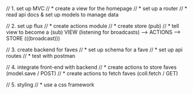 
  // 1. set up MVC
  // * create a view for the homepage
  // * set up a router
  // * read api docs & set up models to manage data

  // 2. set up flux
  // * create actions module
  // * create store (pub)
  // * tell view to become a (sub)
VIEW (listening for broadcasts) --> ACTIONS --> STORE (((broadcast)))

  // 3. create backend for faves
  // * set up schema for a fave
  // * set up api routes
  // * test with postman

  // 4. integrate front-end with backend
  // * create actions to store faves (model.save / POST)
  // * create actions to fetch faves (coll.fetch / GET)

  // 5. styling
  // * use a css framework
